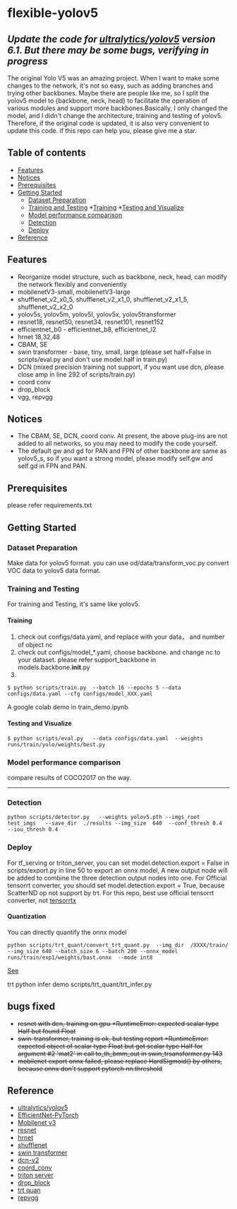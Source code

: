 # flexible-yolov5


*Update the code for  [ultralytics/yolov5](https://github.com/ultralytics/yolov5) version 6.1. But there may be some bugs, verifying in progress*
---

The original Yolo V5 was an amazing project. When I want to make some changes to the network, it's not so easy, such as adding branches and trying other backbones. Maybe there are people like me, so I split the yolov5 model to {backbone, neck, head} to facilitate the operation of various modules and support more backbones.Basically, I only changed the model, and I didn't change the architecture, training and testing of yolov5. Therefore, if the original code is updated, it is also very convenient to update this code. if this repo can help you, please give me a star.

## Table of contents
* [Features](#features)
* [Notices](#Notices)
* [Prerequisites](#prerequisites)
* [Getting Started](#getting-started)
    * [Dataset Preparation](#dataset-preparation)
    * [Training and Testing](#Training-and-Testing)
        *[Training](#training)
        *[Testing and Visualize](#testing-and-visualize)
    * [Model performance comparison](#model-performance-comparison)
    * [Detection](#Detection)
    * [Deploy](#Deploy)
* [Reference](#Reference)


## Features
- Reorganize model structure, such as backbone, neck, head, can modify the network flexibly and conveniently
- mobilenetV3-small, mobilenetV3-large 
- shufflenet_v2_x0_5, shufflenet_v2_x1_0, shufflenet_v2_x1_5, shufflenet_v2_x2_0
- yolov5s, yolov5m, yolov5l, yolov5x, yolov5transformer
- resnet18, resnet50, resnet34, resnet101, resnet152 
- efficientnet_b0 - efficientnet_b8, efficientnet_l2
- hrnet 18,32,48
- CBAM, SE
- swin transformer - base, tiny, small, large (please set half=False in scripts/eval.py and don't use model.half in train.py)
- DCN (mixed precision training not support, if you want use dcn, please close amp in line 292 of scripts/train.py)
- coord conv
- drop_block
- vgg, repvgg

## Notices

* The CBAM, SE, DCN, coord conv. At present, the above plug-ins are not added to all networks, so you may need to modify the code yourself.
* The default gw and gd for PAN and FPN of other backbone are same as yolov5_s, so if you want a strong model, please modify self.gw and self.gd in FPN and PAN.

## Prerequisites

please refer requirements.txt

## Getting Started

### Dataset Preparation

Make data for yolov5 format. you can use od/data/transform_voc.py convert VOC data to yolov5 data format.

### Training and Testing

For training and Testing, it's same like yolov5.

#### Training

1. check out configs/data.yaml, and replace with your data， and number of object nc
2. check out configs/model_*.yaml, choose backbone. and change nc to your dataset. please refer support_backbone in models.backbone.__init__.py
3. 
```shell script
$ python scripts/train.py  --batch 16 --epochs 5 --data configs/data.yaml --cfg configs/model_XXX.yaml
```

A google colab demo in train_demo.ipynb

#### Testing and Visualize

```shell script
$ python scripts/eval.py   --data configs/data.yaml  --weights runs/train/yolo/weights/best.py
```

### Model performance comparison 

compare results of COCO2017 on the way.


--------------------------
### Detection

```shell
python scripts/detector.py   --weights yolov5.pth --imgs_root  test_imgs   --save_dir  ./results --img_size  640  --conf_thresh 0.4  --iou_thresh 0.4
```

### Deploy

For tf_serving or triton_server, you can set model.detection.export = False in scripts/export.py in line 50 to export an onnx model, A new output node will be added to combine the three detection output nodes into one. 
For Official tensorrt converter, you should set model.detection.export = True, because  ScatterND op not support by trt. For this repo, best use official tensorrt converter, not [tensorrtx](https://github.com/wang-xinyu/tensorrtx)

#### Quantization

You can directly quantify the onnx model

```shell
python scripts/trt_quant/convert_trt_quant.py  --img_dir  /XXXX/train/  --img_size 640 --batch_size 6 --batch 200 --onnx_model runs/train/exp1/weights/bast.onnx  --mode int8
```
[See](scripts/trt_quant/README)

trt python infer demo scripts/trt_quant/trt_infer.py


## bugs fixed

- ~~resnet with dcn, training on gpu *RuntimeError: expected scalar type Half but found Float~~
- ~~swin-transformer, training is ok, but testing report *RuntimeError: expected object of scalar type Float but got scalar type Half for argument #2 'mat2' in call to_th_bmm_out in swin_trsansformer.py 143~~
- ~~mobilenet export onnx failed, please replace HardSigmoid() by others, because onnx don't support pytorch nn.threshold~~
## Reference

* [ultralytics/yolov5](https://github.com/ultralytics/yolov5)
* [EfficientNet-PyTorch](https://github.com/lukemelas/EfficientNet-PyTorch)
* [Mobilenet v3](https://arxiv.org/abs/1905.02244)
* [resnet](https://arxiv.org/abs/1512.03385)
* [hrnet](https://arxiv.org/abs/1908.07919)
* [shufflenet](https://arxiv.org/abs/1707.01083)
* [swin transformer](https://github.com/SwinTransformer/Swin-Transformer-Object-Detection)
* [dcn-v2](https://github.com/jinfagang/DCNv2_latest)
* [coord_conv](https://github.com/mkocabas/CoordConv-pytorch)
* [triton server](https://github.com/triton-inference-server/server)
* [drop_block](https://github.com/miguelvr/dropblock)
* [trt quan](https://github.com/Wulingtian/nanodet_tensorrt_int8_tools)
* [repvgg](https://github.com/DingXiaoH/RepVGG)
